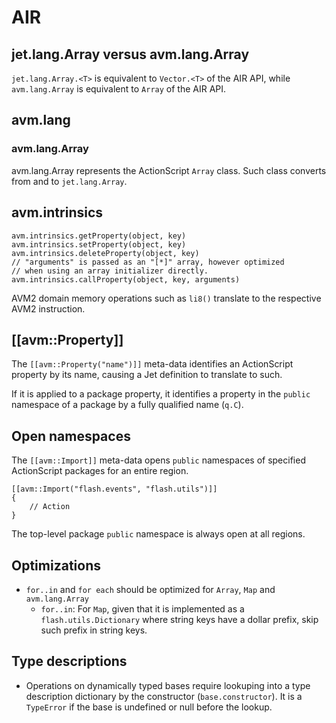 # AIR

## jet.lang.Array versus avm.lang.Array

`jet.lang.Array.<T>` is equivalent to `Vector.<T>` of the AIR API, while `avm.lang.Array` is equivalent to `Array` of the AIR API.

## avm.lang

### avm.lang.Array

avm.lang.Array represents the ActionScript `Array` class. Such class converts from and to `jet.lang.Array`.

## avm.intrinsics

```
avm.intrinsics.getProperty(object, key)
avm.intrinsics.setProperty(object, key)
avm.intrinsics.deleteProperty(object, key)
// "arguments" is passed as an "[*]" array, however optimized
// when using an array initializer directly.
avm.intrinsics.callProperty(object, key, arguments)
```

AVM2 domain memory operations such as `li8()` translate to the respective AVM2 instruction.

## \[\[avm::Property\]\]

The `[[avm::Property("name")]]` meta-data identifies an ActionScript property by its name, causing a Jet definition to translate to such.

If it is applied to a package property, it identifies a property in the `public` namespace of a package by a fully qualified name (`q.C`).

## Open namespaces

The `[[avm::Import]]` meta-data opens `public` namespaces of specified ActionScript packages for an entire region.

```
[[avm::Import("flash.events", "flash.utils")]]
{
    // Action
}
```

The top-level package `public` namespace is always open at all regions.

## Optimizations

* `for..in` and `for each` should be optimized for `Array`, `Map` and `avm.lang.Array`
  * `for..in`: For `Map`, given that it is implemented as a `flash.utils.Dictionary` where string keys have a dollar prefix, skip such prefix in string keys.

## Type descriptions

* Operations on dynamically typed bases require lookuping into a type description dictionary by the constructor (`base.constructor`). It is a `TypeError` if the base is undefined or null before the lookup.